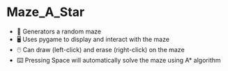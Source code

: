# Maze_A_Star
- 🧩 Generators a random maze
- 🖥️ Uses pygame to display and interact with the maze
- 🖱️ Can draw (left-click) and erase (right-click) on the maze
- ⌨️ Pressing Space will automatically solve the maze using A* algorithm

